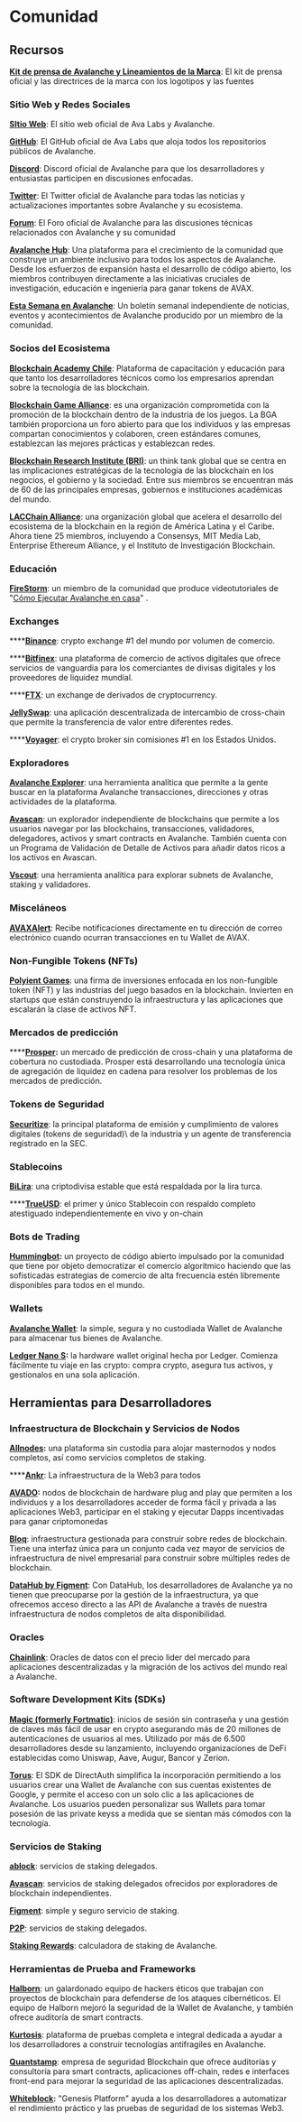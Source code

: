 # Comunidad


## Recursos

[**Kit de prensa de Avalanche y Lineamientos de la Marca**](https://support.avalabs.org/en/articles/4132288-ava-labs-and-avalanche-press-kit-and-brand-assets): El kit de prensa oficial y las directrices de la marca con los logotipos y las fuentes

### Sitio Web y Redes Sociales

[**SItio Web**](https://avax.network): El sitio web oficial de Ava Labs y Avalanche.

[**GitHub**](https://github.com/ava-labs): El GitHub oficial de Ava Labs que aloja todos los repositorios públicos de Avalanche.

[**Discord**](https://chat.avax.network): Discord oficial de Avalanche para que los desarrolladores y entusiastas participen en discusiones enfocadas.

[**Twitter**](https://twitter.com/avalancheavax): El Twitter oficial de Avalanche para todas las noticias y actualizaciones importantes sobre Avalanche y su ecosistema.

[**Forum**](https://forum.avax.network): El Foro oficial de Avalanche para las discusiones técnicas relacionados con Avalanche y su comunidad

[**Avalanche Hub**](https://community.avax.network/accounts/login/?next=/): Una plataforma para el crecimiento de la comunidad que construye un ambiente inclusivo para todos los aspectos de Avalanche. Desde los esfuerzos de expansión hasta el desarrollo de código abierto, los miembros contribuyen directamente a las iniciativas cruciales de investigación, educación e ingeniería para ganar tokens de AVAX.

[**Esta Semana en Avalanche**](https://weavax.substack.com/): Un boletín semanal independiente de noticias, eventos y acontecimientos de Avalanche producido por un miembro de la comunidad.

### Socios del Ecosistema

[**Blockchain Academy Chile**](https://www.blockchainacademy.cl/): Plataforma de capacitación y educación para que tanto los desarrolladores técnicos como los empresarios aprendan sobre la tecnología de las blockchain.

[**Blockchain Game Alliance**](https://blockchaingamealliance.org/): es una organización comprometida con la promoción de la blockchain dentro de la industria de los juegos. La BGA también proporciona un foro abierto para que los individuos y las empresas compartan conocimientos y colaboren, creen estándares comunes, establezcan las mejores prácticas y establezcan redes.

[**Blockchain Research Institute \(BRI\)**](https://www.blockchainresearchinstitute.org/): un think tank global que se centra en las implicaciones estratégicas de la tecnología de las blockchain en los negocios, el gobierno y la sociedad. Entre sus miembros se encuentran más de 60 de las principales empresas, gobiernos e instituciones académicas del mundo.

[**LACChain Alliance**](https://www.lacchain.net/home#/alliance): una organización global que acelera el desarrollo del ecosistema de la blockchain en la región de América Latina y el Caribe. Ahora tiene 25 miembros, incluyendo a Consensys, MIT Media Lab, Enterprise Ethereum Alliance, y el Instituto de Investigación Blockchain.

### Educación

[**FireStorm**](https://www.youtube.com/channel/UC96iC-a7Ekk6GdaYhQ_mI-w): un miembro de la comunidad que produce videotutoriales de "[Cómo Ejecutar Avalanche en casa](https://www.youtube.com/watch?v=kyHiLcw4Qg0&list=PLRjGGVtaMdsvR3OChEp4862V6fQyPYJ7T)" .

### Exchanges

\*\*\*\*[**Binance**](https://www.binance.com): crypto exchange \#1 del mundo  por volumen de comercio.

\*\*\*\*[**Bitfinex**](https://www.bitfinex.com): una plataforma de comercio de activos digitales que ofrece servicios de vanguardia para los comerciantes de divisas digitales y los proveedores de liquidez mundial.

\*\*\*\*[**FTX**](https://ftx.com): un exchange de derivados de cryptocurrency.

[**JellySwap**](https://jelly.market/): una aplicación descentralizada de intercambio de cross-chain que permite la transferencia de valor entre diferentes redes.

\*\*\*\*[**Voyager**](https://www.investvoyager.com): el crypto broker sin comisiones \#1 en los Estados Unidos.

### Exploradores

[**Avalanche Explorer**](https://explorer.avax.network): una herramienta analítica que permite a la gente buscar en la plataforma Avalanche transacciones, direcciones y otras actividades de la plataforma.

[**Avascan**](https://github.com/ava-labs/avalanche-docs/tree/94d2e4aeddbf91f89b830f9b44b4aa60089ac755/learn/www.avascan.info): un explorador independiente de blockchains que permite a los usuarios navegar por las blockchains, transacciones, validadores, delegadores, activos y smart contracts en Avalanche. También cuenta con un Programa de Validación de Detalle de Activos para añadir datos ricos a los activos en Avascan.

[**Vscout**](https://vscout.io): una herramienta analítica para explorar subnets de Avalanche, staking y validadores.

### Misceláneos

[**AVAXAlert**](https://avaxalert.com): Recibe notificaciones directamente en tu dirección de correo electrónico cuando ocurran transacciones en tu Wallet de AVAX.

### Non-Fungible Tokens \(NFTs\)

[**Polyient Games**](https://www.polyient.games): una firma de inversiones enfocada en  los non-fungible token \(NFT\) y las industrias del juego basados en la blockchain. Invierten en startups que están construyendo la infraestructura y las aplicaciones que escalarán la clase de activos NFT.

### **Mercados de predicción**

\*\*\*\*[**Prosper**](https://prosper.so/)**:** un mercado de predicción de cross-chain y una plataforma de cobertura no custodiada. Prosper está desarrollando una tecnología única de agregación de liquidez en cadena para resolver los problemas de los mercados de predicción.

### Tokens de Seguridad

[**Securitize**](https://www.securitize.io/): la principal plataforma de emisión y cumplimiento de valores digitales \(tokens de seguridad)\ de la industria y un agente de transferencia registrado en la SEC.

### Stablecoins

[**BiLira**](https://www.bilira.co): una criptodivisa estable que está respaldada por la lira turca.

\*\*\*\*[**TrueUSD**](https://www.trusttoken.com): el primer y único Stablecoin con respaldo completo atestiguado independientemente en vivo y on-chain

### Bots de Trading

[**Hummingbot**](https://hummingbot.io/)**:** un proyecto de código abierto impulsado por la comunidad que tiene por objeto democratizar el comercio algorítmico haciendo que las sofisticadas estrategias de comercio de alta frecuencia estén libremente disponibles para todos en el mundo.

### Wallets

[**Avalanche Wallet**](https://wallet.avax.network): la simple, segura y no custodiada Wallet de Avalanche para almacenar tus bienes de Avalanche.

[**Ledger Nano S**](https://shop.ledger.com/products/ledger-nano-s)**:** la hardware wallet original hecha por Ledger. Comienza fácilmente tu viaje en las crypto: compra crypto, asegura tus activos, y gestionalos en una sola aplicación.

## Herramientas para Desarrolladores

### Infraestructura de Blockchain y Servicios de Nodos

[**Allnodes**](https://www.allnodes.com)**:** una plataforma sin custodia para alojar masternodos y nodos completos, así como servicios completos de staking.

\*\*\*\*[**Ankr**](https://www.ankr.com): La infraestructura de la Web3 para todos

[**AVADO**](https://ava.do/)**:** nodos de blockchain de hardware plug and play que permiten a los individuos y a los desarrolladores acceder de forma fácil y privada a las aplicaciones Web3, participar en el staking y ejecutar Dapps incentivadas para ganar criptomonedas

[**Bloq**](https://www.bloq.com): infraestructura gestionada para construir sobre redes de blockchain. Tiene una interfaz única para un conjunto cada vez mayor de servicios de infraestructura de nivel empresarial para construir sobre múltiples redes de blockchain.

[**DataHub by Figment**](https://figment.io/datahub/avalanche/): Con DataHub, los desarrolladores de Avalanche ya no tienen que preocuparse por la gestión de la infraestructura, ya que ofrecemos acceso directo a las API de Avalanche a través de nuestra infraestructura de nodos completos de alta disponibilidad.

### Oracles

[**Chainlink**](https://chain.link/): Oracles de datos con el precio lider del mercado para aplicaciones descentralizadas y la migración de los activos del mundo real a Avalanche.

### Software Development Kits \(SDKs\)

[**Magic \(formerly Fortmatic\)**](https://magic.link/): inicios de sesión sin contraseña y una gestión de claves más fácil de usar en crypto asegurando más de 20 millones de autenticaciones de usuarios al mes. Utilizado por más de 6.500 desarrolladores desde su lanzamiento, incluyendo organizaciones de DeFi establecidas como Uniswap, Aave, Augur, Bancor y Zerion.

[**Torus**](https://tor.us/): El SDK de DirectAuth simplifica la incorporación permitiendo a los usuarios crear una Wallet de Avalanche con sus cuentas existentes de Google, y permite el acceso con un solo clic a las aplicaciones de Avalanche. Los usuarios pueden personalizar sus Wallets para tomar posesión de las private keyss a medida que se sientan más cómodos con la tecnología.

### Servicios de Staking 

[**ablock**](https://ablock.io/avalanche): servicios de staking delegados.

[**Avascan**](https://blog.avascan.info/2020-10-14-avascan-validators-october-2020.html): servicios de staking delegados ofrecidos por exploradores de blockchain independientes.

[**Figment**](https://figment.io/): simple y seguro servicio de staking.

[**P2P**](https://p2p.org/avalanche): servicios de staking delegados.

[**Staking Rewards**](https://www.stakingrewards.com/earn/avalanche): calculadora de staking de Avalanche.

### Herramientas de Prueba and Frameworks

[**Halborn**](https://halborn.com/): un galardonado equipo de hackers éticos que trabajan con proyectos de blockchain para defenderse de los ataques cibernéticos. El equipo de Halborn mejoró la seguridad de la Wallet de Avalanche, y también ofrece auditoría de smart contracts.

[**Kurtosis**](https://github.com/ava-labs/avalanche-docs/tree/94d2e4aeddbf91f89b830f9b44b4aa60089ac755/learn/www.kurtosistech.com): plataforma de pruebas completa e integral dedicada a ayudar a los desarrolladores a construir tecnologías antifragiles en Avalanche.

[**Quantstamp**](https://quantstamp.com/): empresa de seguridad Blockchain que ofrece auditorías y consultoría para smart contracts, aplicaciones off-chain, redes e interfaces front-end para mejorar la seguridad de las aplicaciones descentralizadas.

[**Whiteblock**](https://whiteblock.io/)**:** "Genesis Platform" ayuda a los desarrolladores a automatizar el rendimiento práctico y las pruebas de seguridad de los sistemas Web3.

<!--stackedit_data:
eyJoaXN0b3J5IjpbMTQ3MjExODIyLDExOTI1MjcwNjEsMjAzOD
c1MjM0MSwzNzE4OTIwMzUsLTEwMzEwNDQ1NDEsNTkxOTAxODg1
LDEyMjQzNDY1NjZdfQ==
-->